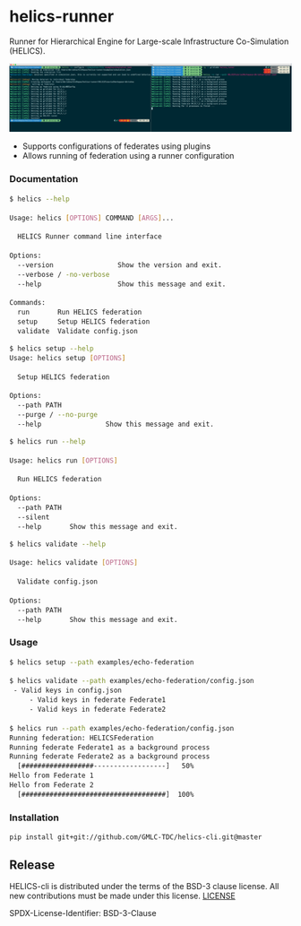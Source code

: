 # helics-runner

Runner for Hierarchical Engine for Large-scale Infrastructure Co-Simulation (HELICS).

![](./docs/img/screenshot-configure-run.png)

- Supports configurations of federates using plugins
- Allows running of federation using a runner configuration

### Documentation

```bash
$ helics --help

Usage: helics [OPTIONS] COMMAND [ARGS]...

  HELICS Runner command line interface

Options:
  --version                Show the version and exit.
  --verbose / -no-verbose
  --help                   Show this message and exit.

Commands:
  run       Run HELICS federation
  setup     Setup HELICS federation
  validate  Validate config.json

```

```bash
$ helics setup --help
Usage: helics setup [OPTIONS]

  Setup HELICS federation

Options:
  --path PATH
  --purge / --no-purge
  --help                Show this message and exit.
```

```bash
$ helics run --help

Usage: helics run [OPTIONS]

  Run HELICS federation

Options:
  --path PATH
  --silent
  --help       Show this message and exit.
```

```bash
$ helics validate --help

Usage: helics validate [OPTIONS]

  Validate config.json

Options:
  --path PATH
  --help       Show this message and exit.
```

### Usage

```bash
$ helics setup --path examples/echo-federation

$ helics validate --path examples/echo-federation/config.json
 - Valid keys in config.json
     - Valid keys in federate Federate1
     - Valid keys in federate Federate2

$ helics run --path examples/echo-federation/config.json
Running federation: HELICSFederation
Running federate Federate1 as a background process
Running federate Federate2 as a background process
  [##################------------------]   50%
Hello from Federate 1
Hello from Federate 2
  [####################################]  100%

```

### Installation

```
pip install git+git://github.com/GMLC-TDC/helics-cli.git@master
```

## Release
HELICS-cli is distributed under the terms of the BSD-3 clause license. All new
contributions must be made under this license. [LICENSE](LICENSE)

SPDX-License-Identifier: BSD-3-Clause

